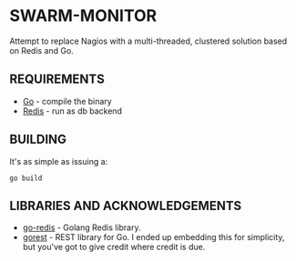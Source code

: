 # SWARM-MONITOR

Attempt to replace Nagios with a multi-threaded, clustered solution
based on Redis and Go.

## REQUIREMENTS

 * [Go](http://golang.org/) - compile the binary
 * [Redis](http://redis.io/) - run as db backend

## BUILDING

It's as simple as issuing a:

`go build`

## LIBRARIES AND ACKNOWLEDGEMENTS

 * [go-redis](https://github.com/go-redis/redis) - Golang Redis library.
 * [gorest](http://code.google.com/p/gorest/) - REST library for Go. I ended up embedding this for simplicity, but you've got to give credit where credit is due.

